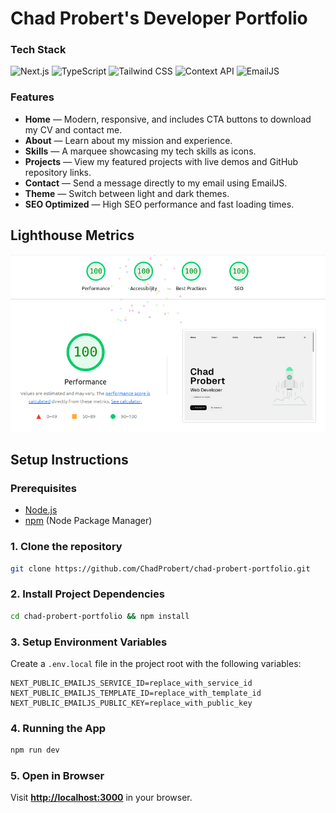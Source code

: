 # Chad Probert's Developer Portfolio

### Tech Stack
![Next.js](https://img.shields.io/badge/Next.js-000000?style=for-the-badge&logo=next.js&logoColor=fff)
![TypeScript](https://img.shields.io/badge/TypeScript-007ACC?style=for-the-badge&logo=typescript&logoColor=fff)
![Tailwind CSS](https://img.shields.io/badge/Tailwind_CSS-38B2AC?style=for-the-badge&logo=tailwind-css&logoColor=fff)
![Context API](https://img.shields.io/badge/Context_API-000000?style=for-the-badge&logo=react&logoColor=fff)
![EmailJS](https://img.shields.io/badge/EmailJS-000000?style=for-the-badge&logo=emailjs&logoColor=fff)


### Features
- **Home** — Modern, responsive, and includes CTA buttons to download my CV and contact me.
- **About** — Learn about my mission and experience.
- **Skills** — A marquee showcasing my tech skills as icons.
- **Projects** — View my featured projects with live demos and GitHub repository links.
- **Contact** — Send a message directly to my email using EmailJS.
- **Theme** — Switch between light and dark themes.
- **SEO Optimized** — High SEO performance and fast loading times.

## Lighthouse Metrics

![Lighthouse Metrics](public/lighthouse-report.png)

## Setup Instructions

### Prerequisites
- [Node.js](https://nodejs.org/)
- [npm](https://www.npmjs.com/) (Node Package Manager)


### 1. Clone the repository
```bash
git clone https://github.com/ChadProbert/chad-probert-portfolio.git
```

### 2. Install Project Dependencies
```bash
cd chad-probert-portfolio && npm install
```

### 3. Setup Environment Variables

Create a `.env.local` file in the project root with the following variables:

```env
NEXT_PUBLIC_EMAILJS_SERVICE_ID=replace_with_service_id
NEXT_PUBLIC_EMAILJS_TEMPLATE_ID=replace_with_template_id
NEXT_PUBLIC_EMAILJS_PUBLIC_KEY=replace_with_public_key
```

### 4. Running the App
```bash
npm run dev
```

### 5. Open in Browser
Visit **[http://localhost:3000](http://localhost:3000)** in your browser.
